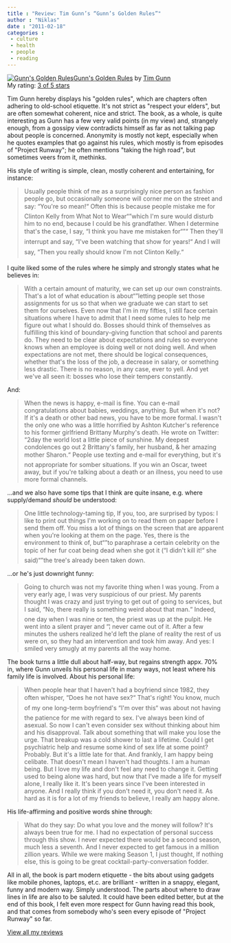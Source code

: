 ```yaml
---
title : "Review: Tim Gunn’s “Gunn’s Golden Rules”"
author : "Niklas"
date : "2011-02-18"
categories : 
 - culture
 - health
 - people
 - reading
---
```


[![Gunn's Golden Rules](http://photo.goodreads.com/books/1282151694m/8906951.jpg)](http://www.goodreads.com/book/show/8906951-gunn-s-golden-rules)[Gunn's Golden Rules](http://www.goodreads.com/book/show/8906951-gunn-s-golden-rules) by [Tim Gunn](http://www.goodreads.com/author/show/93162.Tim_Gunn)  
My rating: [3 of 5 stars](http://www.goodreads.com/review/show/148092792)  
  
Tim Gunn hereby displays his "golden rules", which are chapters often adhering to old-school etiquette. It's not strict as "respect your elders", but are often somewhat coherent, nice and strict. The book, as a whole, is quite interesting as Gunn has a few very valid points (in my view) and, strangely enough, from a gossipy view contradicts himself as far as not talking pap about people is concerned. Anonymity is mostly not kept, especially when he quotes examples that go against his rules, which mostly is from episodes of "Project Runway"; he often mentions "taking the high road", but sometimes veers from it, methinks.  
  
His style of writing is simple, clean, mostly coherent and entertaining, for instance:  
  

> Usually people think of me as a surprisingly nice person as fashion people go, but occasionally someone will corner me on the street and say: “You're so mean!“ Often this is because people mistake me for Clinton Kelly from What Not to Wear“”which I'm sure would disturb him to no end, because I could be his grandfather. When I determine that's the case, I say, “I think you have me mistaken for“”“ Then they'll interrupt and say, “I've been watching that show for years!“ And I will say, “Then you really should know I'm not Clinton Kelly.“

  
  
I quite liked some of the rules where he simply and strongly states what he believes in:  
  

> With a certain amount of maturity, we can set up our own constraints. That's a lot of what education is about“”letting people set those assignments for us so that when we graduate we can start to set them for ourselves. Even now that I'm in my fifties, I still face certain situations where I have to admit that I need some rules to help me figure out what I should do. Bosses should think of themselves as fulfilling this kind of boundary-giving function that school and parents do. They need to be clear about expectations and rules so everyone knows when an employee is doing well or not doing well. And when expectations are not met, there should be logical consequences, whether that's the loss of the job, a decrease in salary, or something less drastic. There is no reason, in any case, ever to yell. And yet we've all seen it: bosses who lose their tempers constantly.

  
  
And:  
  

> When the news is happy, e-mail is fine. You can e-mail congratulations about babies, weddings, anything. But when it's not? If it's a death or other bad news, you have to be more formal. I wasn't the only one who was a little horrified by Ashton Kutcher's reference to his former girlfriend Brittany Murphy's death. He wrote on Twitter: “2day the world lost a little piece of sunshine. My deepest condolences go out 2 Brittany's family, her husband, & her amazing mother Sharon.“ People use texting and e-mail for everything, but it's not appropriate for somber situations. If you win an Oscar, tweet away, but if you're talking about a death or an illness, you need to use more formal channels.

  
  
...and we also have some tips that I think are quite insane, e.g. where supply/demand _should_ be understood:  
  

> One little technology-taming tip, If you, too, are surprised by typos: I like to print out things I'm working on to read them on paper before I send them off. You miss a lot of things on the screen that are apparent when you're looking at them on the page. Yes, there is the environment to think of, but“”to paraphrase a certain celebrity on the topic of her fur coat being dead when she got it (“I didn't kill it!“ she said)“”the tree's already been taken down.

  
  
...or he's just downright funny:  
  

> Going to church was not my favorite thing when I was young. From a very early age, I was very suspicious of our priest. My parents thought I was crazy and just trying to get out of going to services, but I said, “No, there really is something weird about that man.“ Indeed, one day when I was nine or ten, the priest was up at the pulpit. He went into a silent prayer and “¦ never came out of it. After a few minutes the ushers realized he'd left the plane of reality the rest of us were on, so they had an intervention and took him away. And yes: I smiled very smugly at my parents all the way home.

  
  
The book turns a little dull about half-way, but regains strength appx. 70% in, where Gunn unveils his personal life in many ways, not least where his family life is involved. About his personal life:  
  

> When people hear that I haven't had a boyfriend since 1982, they often whisper, “Does he not have sex?“ That's right! You know, much of my one long-term boyfriend's “I'm over this“ was about not having the patience for me with regard to sex. I've always been kind of asexual. So now I can't even consider sex without thinking about him and his disapproval. Talk about something that will make you lose the urge. That breakup was a cold shower to last a lifetime. Could I get psychiatric help and resume some kind of sex life at some point? Probably. But it's a little late for that. And frankly, I am happy being celibate. That doesn't mean I haven't had thoughts. I am a human being. But I love my life and don't feel any need to change it. Getting used to being alone was hard, but now that I've made a life for myself alone, I really like it. It's been years since I've been interested in anyone. And I really think if you don't need it, you don't need it. As hard as it is for a lot of my friends to believe, I really am happy alone.

  
  
His life-affirming and positive words shine through:  
  

> What do they say: Do what you love and the money will follow? It's always been true for me. I had no expectation of personal success through this show. I never expected there would be a second season, much less a seventh. And I never expected to get famous in a million zillion years. While we were making Season 1, I just thought, If nothing else, this is going to be great cocktail-party-conversation fodder.

  
  
All in all, the book is part modern etiquette - the bits about using gadgets like mobile phones, laptops, et.c. are brilliant - written in a snappy, elegant, funny and modern way. Simply understood. The parts about where to draw lines in life are also to be saluted. It could have been edited better, but at the end of this book, I felt even more respect for Gunn having read this book, and that comes from somebody who's seen every episode of "Project Runway" so far.  
  
[View all my reviews](http://www.goodreads.com/review/list/2106358-niklas-pivic)
